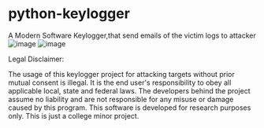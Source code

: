 # python-keylogger
A Modern Software Keylogger,that send emails of the victim logs to attacker
![image](https://github.com/Zotq/python-keylogger/assets/88341255/4e259afb-ed12-47d5-aa7d-697f6ca3524d)
![image](https://github.com/Zotq/python-keylogger/assets/88341255/295e2780-4256-4ebe-adc5-76af00afb1fd)

Legal Disclaimer:

The usage of this keylogger project for attacking targets without prior mutual consent is illegal.
It is the end user's responsibility to obey all applicable local, state and federal laws.
The developers behind the project assume no liability and are not
responsible for any misuse or damage caused by this program.
This software is developed for research purposes only.
This is just a college minor project.
